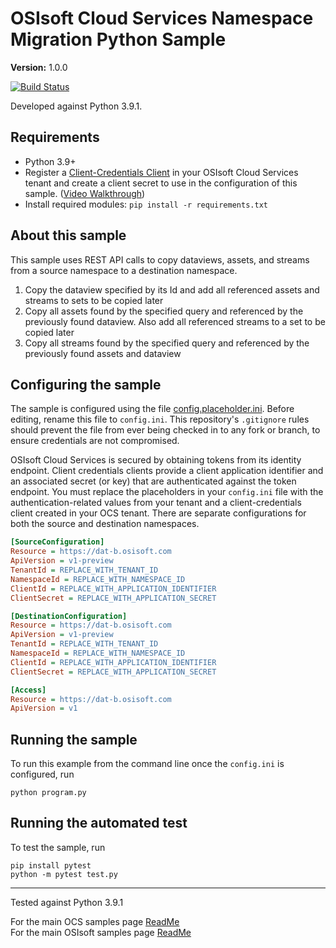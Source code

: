 # OSIsoft Cloud Services Namespace Migration Python Sample

**Version:** 1.0.0

[![Build Status](https://dev.azure.com/osieng/engineering/_apis/build/status/product-readiness/OCS/osisoft.sample-ocs-namespace_migration-python?branchName=main)](https://dev.azure.com/osieng/engineering/_build/latest?definitionId=3402&branchName=main)

Developed against Python 3.9.1.

## Requirements

- Python 3.9+
- Register a [Client-Credentials Client](https://cloud.osisoft.com/clients) in your OSIsoft Cloud Services tenant and create a client secret to use in the configuration of this sample. ([Video Walkthrough](https://www.youtube.com/watch?v=JPWy0ZX9niU))
- Install required modules: `pip install -r requirements.txt`

## About this sample

This sample uses REST API calls to copy dataviews, assets, and streams from a source namespace to a destination namespace.

1. Copy the dataview specified by its Id and add all referenced assets and streams to sets to be copied later
1. Copy all assets found by the specified query and referenced by the previously found dataview. Also add all referenced streams to a set to be copied later
1. Copy all streams found by the specified query and referenced by the previously found assets and dataview

## Configuring the sample

The sample is configured using the file [config.placeholder.ini](config.placeholder.ini). Before editing, rename this file to `config.ini`. This repository's `.gitignore` rules should prevent the file from ever being checked in to any fork or branch, to ensure credentials are not compromised.

OSIsoft Cloud Services is secured by obtaining tokens from its identity endpoint. Client credentials clients provide a client application identifier and an associated secret (or key) that are authenticated against the token endpoint. You must replace the placeholders in your `config.ini` file with the authentication-related values from your tenant and a client-credentials client created in your OCS tenant. There are separate configurations for both the source and destination namespaces.

```ini
[SourceConfiguration]
Resource = https://dat-b.osisoft.com
ApiVersion = v1-preview
TenantId = REPLACE_WITH_TENANT_ID
NamespaceId = REPLACE_WITH_NAMESPACE_ID
ClientId = REPLACE_WITH_APPLICATION_IDENTIFIER
ClientSecret = REPLACE_WITH_APPLICATION_SECRET

[DestinationConfiguration]
Resource = https://dat-b.osisoft.com
ApiVersion = v1-preview
TenantId = REPLACE_WITH_TENANT_ID
NamespaceId = REPLACE_WITH_NAMESPACE_ID
ClientId = REPLACE_WITH_APPLICATION_IDENTIFIER
ClientSecret = REPLACE_WITH_APPLICATION_SECRET

[Access]
Resource = https://dat-b.osisoft.com
ApiVersion = v1
```

## Running the sample

To run this example from the command line once the `config.ini` is configured, run

```shell
python program.py
```

## Running the automated test

To test the sample, run

```shell
pip install pytest
python -m pytest test.py
```

---

Tested against Python 3.9.1

For the main OCS samples page [ReadMe](https://github.com/osisoft/OSI-Samples-OCS)  
For the main OSIsoft samples page [ReadMe](https://github.com/osisoft/OSI-Samples)
